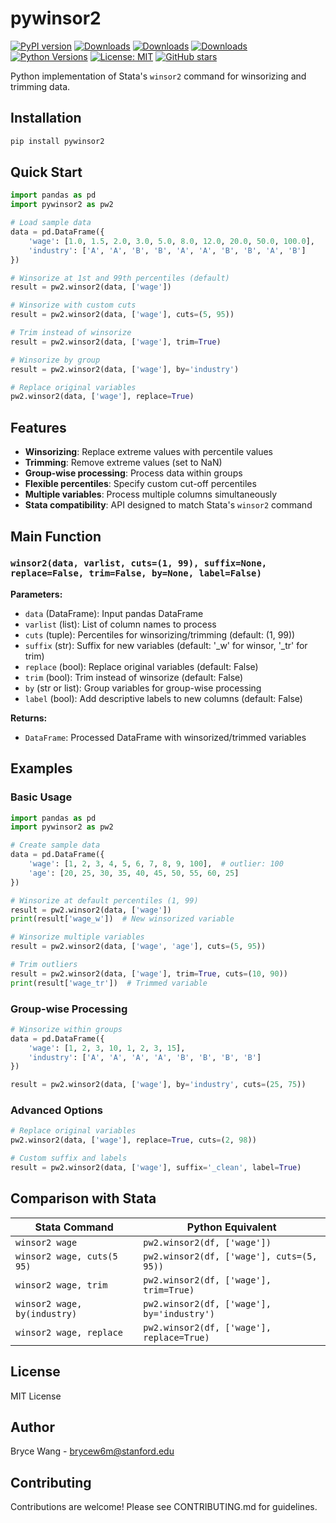 # pywinsor2

[![PyPI version](https://badge.fury.io/py/pywinsor2.svg)](https://badge.fury.io/py/pywinsor2)
[![Downloads](https://static.pepy.tech/badge/pywinsor2)](https://pepy.tech/project/pywinsor2)
[![Downloads](https://static.pepy.tech/badge/pywinsor2/month)](https://pepy.tech/project/pywinsor2)
[![Downloads](https://static.pepy.tech/badge/pywinsor2/week)](https://pepy.tech/project/pywinsor2)
[![Python Versions](https://img.shields.io/pypi/pyversions/pywinsor2.svg)](https://pypi.org/project/pywinsor2/)
[![License: MIT](https://img.shields.io/badge/License-MIT-yellow.svg)](https://opensource.org/licenses/MIT)
[![GitHub stars](https://img.shields.io/github/stars/brycewang-stanford/pywinsor2.svg?style=social&label=Star)](https://github.com/brycewang-stanford/pywinsor2)

Python implementation of Stata's `winsor2` command for winsorizing and trimming data.

## Installation

```bash
pip install pywinsor2
```

## Quick Start

```python
import pandas as pd
import pywinsor2 as pw2

# Load sample data
data = pd.DataFrame({
    'wage': [1.0, 1.5, 2.0, 3.0, 5.0, 8.0, 12.0, 20.0, 50.0, 100.0],
    'industry': ['A', 'A', 'B', 'B', 'A', 'A', 'B', 'B', 'A', 'B']
})

# Winsorize at 1st and 99th percentiles (default)
result = pw2.winsor2(data, ['wage'])

# Winsorize with custom cuts
result = pw2.winsor2(data, ['wage'], cuts=(5, 95))

# Trim instead of winsorize
result = pw2.winsor2(data, ['wage'], trim=True)

# Winsorize by group
result = pw2.winsor2(data, ['wage'], by='industry')

# Replace original variables
pw2.winsor2(data, ['wage'], replace=True)
```

## Features

- **Winsorizing**: Replace extreme values with percentile values
- **Trimming**: Remove extreme values (set to NaN)
- **Group-wise processing**: Process data within groups
- **Flexible percentiles**: Specify custom cut-off percentiles
- **Multiple variables**: Process multiple columns simultaneously
- **Stata compatibility**: API designed to match Stata's `winsor2` command

## Main Function

### `winsor2(data, varlist, cuts=(1, 99), suffix=None, replace=False, trim=False, by=None, label=False)`

**Parameters:**
- `data` (DataFrame): Input pandas DataFrame
- `varlist` (list): List of column names to process
- `cuts` (tuple): Percentiles for winsorizing/trimming (default: (1, 99))
- `suffix` (str): Suffix for new variables (default: '_w' for winsor, '_tr' for trim)
- `replace` (bool): Replace original variables (default: False)
- `trim` (bool): Trim instead of winsorize (default: False)
- `by` (str or list): Group variables for group-wise processing
- `label` (bool): Add descriptive labels to new columns (default: False)

**Returns:**
- `DataFrame`: Processed DataFrame with winsorized/trimmed variables

## Examples

### Basic Usage

```python
import pandas as pd
import pywinsor2 as pw2

# Create sample data
data = pd.DataFrame({
    'wage': [1, 2, 3, 4, 5, 6, 7, 8, 9, 100],  # outlier: 100
    'age': [20, 25, 30, 35, 40, 45, 50, 55, 60, 25]
})

# Winsorize at default percentiles (1, 99)
result = pw2.winsor2(data, ['wage'])
print(result['wage_w'])  # New winsorized variable

# Winsorize multiple variables
result = pw2.winsor2(data, ['wage', 'age'], cuts=(5, 95))

# Trim outliers
result = pw2.winsor2(data, ['wage'], trim=True, cuts=(10, 90))
print(result['wage_tr'])  # Trimmed variable
```

### Group-wise Processing

```python
# Winsorize within groups
data = pd.DataFrame({
    'wage': [1, 2, 3, 10, 1, 2, 3, 15],
    'industry': ['A', 'A', 'A', 'A', 'B', 'B', 'B', 'B']
})

result = pw2.winsor2(data, ['wage'], by='industry', cuts=(25, 75))
```

### Advanced Options

```python
# Replace original variables
pw2.winsor2(data, ['wage'], replace=True, cuts=(2, 98))

# Custom suffix and labels
result = pw2.winsor2(data, ['wage'], suffix='_clean', label=True)
```

## Comparison with Stata

| Stata Command | Python Equivalent |
|---------------|-------------------|
| `winsor2 wage` | `pw2.winsor2(df, ['wage'])` |
| `winsor2 wage, cuts(5 95)` | `pw2.winsor2(df, ['wage'], cuts=(5, 95))` |
| `winsor2 wage, trim` | `pw2.winsor2(df, ['wage'], trim=True)` |
| `winsor2 wage, by(industry)` | `pw2.winsor2(df, ['wage'], by='industry')` |
| `winsor2 wage, replace` | `pw2.winsor2(df, ['wage'], replace=True)` |

## License

MIT License

## Author

Bryce Wang - brycew6m@stanford.edu

## Contributing

Contributions are welcome! Please see CONTRIBUTING.md for guidelines.

